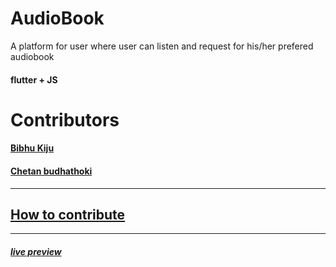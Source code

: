 # AudioBook
A platform for user where user can listen and request for  his/her prefered audiobook


#### flutter + JS

# Contributors
#### [Bibhu Kiju](https://github.com/BibhuKiju)
#### [Chetan budhathoki](https://github.com/ChetanBudhathoki)
---
## [How to contribute](https://github.com/Scriptard/AudioBook/blob/dev/CONTRIBUTING.md)
---
##### [live preview](https://github.com/Scriptard/AudioBook/blob/dev/webfolder/index.html)

